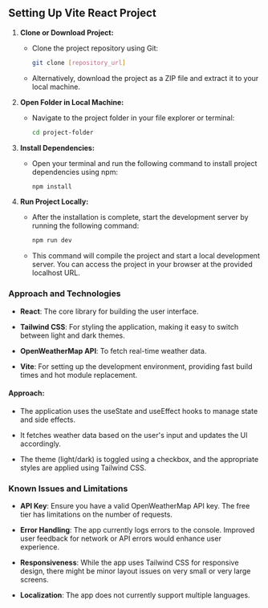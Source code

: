 ## Setting Up Vite React Project

1. **Clone or Download Project:**
   - Clone the project repository using Git:
     ```sh
     git clone [repository_url]
     ```
   - Alternatively, download the project as a ZIP file and extract it to your local machine.

2. **Open Folder in Local Machine:**
   - Navigate to the project folder in your file explorer or terminal:
     ```sh
     cd project-folder
     ```

3. **Install Dependencies:**
   - Open your terminal and run the following command to install project dependencies using npm:
     ```sh
     npm install
     ```

4. **Run Project Locally:**
   - After the installation is complete, start the development server by running the following command:
     ```sh
     npm run dev
     ```
   - This command will compile the project and start a local development server. You can access the project in your browser at the provided localhost URL.

### Approach and Technologies

*   **React**: The core library for building the user interface.
    
*   **Tailwind CSS**: For styling the application, making it easy to switch between light and dark themes.
    
*   **OpenWeatherMap API**: To fetch real-time weather data.
    
*   **Vite**: For setting up the development environment, providing fast build times and hot module replacement.
    

#### Approach:

*   The application uses the useState and useEffect hooks to manage state and side effects.
    
*   It fetches weather data based on the user's input and updates the UI accordingly.
    
*   The theme (light/dark) is toggled using a checkbox, and the appropriate styles are applied using Tailwind CSS.
    

### Known Issues and Limitations

*   **API Key**: Ensure you have a valid OpenWeatherMap API key. The free tier has limitations on the number of requests.
    
*   **Error Handling**: The app currently logs errors to the console. Improved user feedback for network or API errors would enhance user experience.
    
*   **Responsiveness**: While the app uses Tailwind CSS for responsive design, there might be minor layout issues on very small or very large screens.
    
*   **Localization**: The app does not currently support multiple languages.